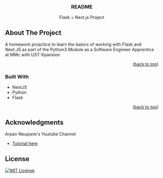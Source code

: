 
<a name="readme-top"></a>



<div align="center">
  <h3 align="center">README</h3>

  <p align="center">
    Flask + Next.js Project
   </p>
</div>


<!-- ABOUT THE PROJECT -->
## About The Project

A homework proactice to learn the basics of working with Flask and Next.JS as part of the Python3 Module as a Software Engineer Apprentice at MMc with UST-Xpanxion
<p align="right">(<a href="#readme-top">back to top</a>)</p>



### Built With


* NextJS
* Python
* Flask

<p align="right">(<a href="#readme-top">back to top</a>)</p>



## Acknowledgments
Arpan Neupane's Youtube Channel
* [Tutorial here](https://www.youtube.com/watch?v=OwxxCibSFKk&ab_channel=ArpanNeupane)


## License
[![MIT License][license-shield]][license-url]

[license-shield]: https://img.shields.io/github/license/othneildrew/Best-README-Template.svg?style=for-the-badge
[license-url]: https://github.com/othneildrew/Best-README-Template/blob/master/LICENSE.txt